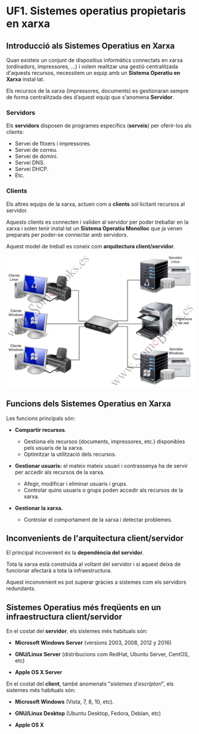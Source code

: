 <!-- notoc -->

# UF1. Sistemes operatius propietaris en xarxa

## Introducció als Sistemes Operatius en Xarxa

Quan existeix un conjunt de dispositius informàtics connectats en xarxa (ordinadors, impressores, ...) i volem realitzar una gestió centralitzada d'aquests recursos, necessitem un equip amb un **Sistema Operatiu en Xarxa** instal·lat.

Els recursos de la xarxa (impressores, documents) es gestionaran sempre de forma centralitzada des d’aquest equip que s'anomena **Servidor**.

### Servidors

Els **servidors** disposen de programes específics (**serveis**) per oferir-los als clients:
* Servei de fitxers i impressores.
* Servei de correu.
* Servei de domini.
* Servei DNS.
* Servei DHCP.
* Etc.

### Clients

Els altres equips de la xarxa, actuen com a **clients** sol·licitant recursos al servidor. 

Aquests clients es connecten i validen al servidor per poder treballar en la xarxa i solen tenir instal·lat un **Sistema Operatiu Monolloc** que ja venen preparats per poder-se connectar amb servidors.

Aquest model de treball es coneix com **arquitectura client/servidor**.

![](/assets/clientServidor.png)

## Funcions dels Sistemes Operatius en Xarxa

Les funcions principals són:

* **Compartir recursos**. 
  * Gestiona els recursos (documents, impressores, etc.) disponibles pels usuaris de la xarxa.
  * Optimitzar la utilització dels recursos.

* **Gestionar usuaris:** el mateix mateix usuari i contrassenya ha de servir per accedir als recursos de la xarxa. 
  * Afegir, modificar i eliminar usuaris i grups.
  * Controlar quins usuaris o grups poden accedir als recursos de la xarxa.

* **Gestionar la xarxa.** 
  * Controlar el comportament de la xarxa i detectar problemes.
  
## Inconvenients de l'arquitectura client/servidor

El principal incovenient és la **dependència del servidor**. 

Tota la xarxa està construïda al voltant del servidor i si aquest deixa de funcionar afectarà a tota la infraestructura.

Aquest inconvenient es pot superar gràcies a sistemes com els servidors redundants.

## Sistemes Operatius més freqüents en un infraestructura client/servidor

En el costat del **servidor**, els sistemes més habituals són:

* **Microsoft Windows Server** (versions 2003, 2008, 2012 y 2016)

* **GNU/Linux Server** (distribucions com RedHat, Ubuntu Server, CentOS, etc)

* **Apple OS X Server**

En el costat del **client**, també anomenats "_sistemes d'escriptori_", els sistemes més habituals són:

* **Microsoft Windows** (Vista, 7, 8, 10, etc).

* **GNU/Linux Desktop** (Ubuntu Desktop, Fedora, Debian, etc)

* **Apple OS X**
